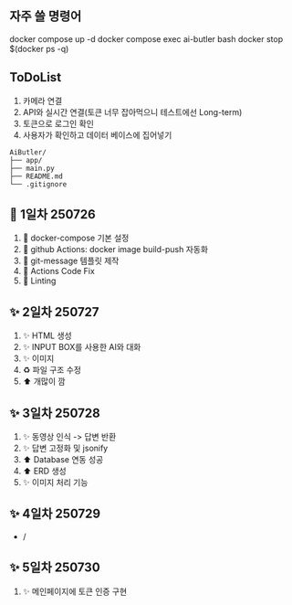 ## 자주 쓸 명령어
docker compose up -d
docker compose exec ai-butler bash
docker stop $(docker ps -q)



## ToDoList
1. 카메라 연결
2. API와 실시간 연결(토큰 너무 잡아먹으니 테스트에선 Long-term)
3. 토큰으로 로그인 확인
4. 사용자가 확인하고 데이터 베이스에 집어넣기

```
AiButler/
├── app/
├── main.py
├── README.md
└── .gitignore
```

## 🔧 1일차 250726
1. 🔧 docker-compose 기본 설정
2. 🔧 github Actions: docker image build-push 자동화
3. 🔧 git-message 템플릿 제작
4. 🔧 Actions Code Fix
5. 🔧 Linting

## ✨ 2일차 250727
1. ✨ HTML 생성
2. ✨ INPUT BOX를 사용한 AI와 대화
3. ✨ 이미지
4. ♻️ 파일 구조 수정
5. ⬆️ 개많이 깜

## ✨ 3일차 250728
1. ✨ 동영상 인식 -> 답변 반환
2. ✨ 답변 고정화 및 jsonify
3. ⬆️ Database 연동 성공
4. ⬆️ ERD 생성
5. ✨ 이미지 처리 기능

## ✨ 4일차 250729
- / 

## ✨ 5일차 250730
1. ✨ 메인페이지에 토큰 인증 구현